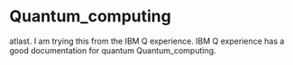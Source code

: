 # Quantum_computing
atlast. I am trying this from the IBM Q experience.
IBM Q experience has a good documentation for quantum Quantum_computing.
